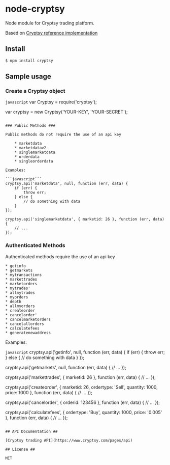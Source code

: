 node-cryptsy
============

Node module for Cryptsy trading platform.

Based on [Cryptsy reference implementation](https://www.cryptsy.com/pages/api)

## Install ##

```bash
$ npm install cryptsy
```

## Sample usage ##

### Create a Cryptsy object ###

```javascript```
var Cryptsy = require('cryptsy');

var cryptsy = new Cryptsy('YOUR-KEY', 'YOUR-SECRET');
```

### Public Methods ###

Public methods do not require the use of an api key

    * marketdata
    * marketdatav2
    * singlemarketdata
    * orderdata
    * singleorderdata

Examples:

```javascript```
cryptsy.api('marketdata', null, function (err, data) {
    if (err) {
        throw err;
    } else {
        // do something with data
    }
});

cryptsy.api('singlemarketdata', { marketid: 26 }, function (err, data) {
    // ...
});
```

### Authenticated Methods ###

Authenticated methods require the use of an api key

    * getinfo
    * getmarkets
    * mytransactions
    * markettrades
    * marketorders
    * mytrades'
    * allmytrades
    * myorders
    * depth
    * allmyorders
    * createorder
    * cancelorder'
    * cancelmarketorders
    * cancelallorders
    * calculatefees
    * generatenewaddress

Examples:

```javascript```
cryptsy.api('getinfo', null, function (err, data) {
    if (err) {
        throw err;
    } else {
        // do something with data
    }
});

cryptsy.api('getmarkets', null, function (err, data) {
    // ...
});

cryptsy.api('markettrades', { marketid: 26 }, function (err, data) {
    // ...
});

cryptsy.api('createorder', { marketid: 26, ordertype: 'Sell', quantity: 1000, price: 1000 }, function (err, data) {
    // ...
});

cryptsy.api('cancelorder', { orderid: 123456 }, function (err, data) {
    // ...
});

cryptsy.api('calculatefees', { ordertype: 'Buy', quantity: 1000, price: '0.005' }, function (err, data) {
    // ...
});
```

## API Documentation ##

[Cryptsy trading API](https://www.cryptsy.com/pages/api)

## License ##

MIT